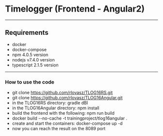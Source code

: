 # Timelogger (Frontend - Angular2)

----
## Requirements

* docker 
* docker-compose
* npm 4.0.5 version
* nodejs v7.4.0 version
* typescript 2.1.5 version

----


### How to use the code

* git clone https://github.com/rlovasz/TLOG16RS.git
* git clone https://github.com/rlovasz/TLOG16Angular.git
* in the TLOG16RS directory: gradle dBI
* in the TLOG16Angular directory: npm install
* build the frontend with the following: npm run build
* docker build --no-cache -t trainingproject/tlog16angular .
* create and start the containers: docker-compose up -d
* now you can reach the result on the 8089 port

